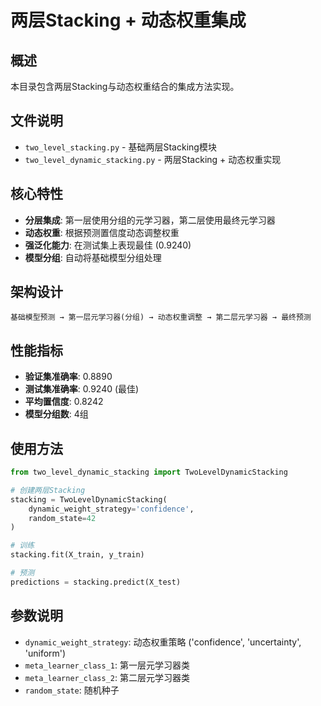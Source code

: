 # 两层Stacking + 动态权重集成

## 概述

本目录包含两层Stacking与动态权重结合的集成方法实现。

## 文件说明

- `two_level_stacking.py` - 基础两层Stacking模块
- `two_level_dynamic_stacking.py` - 两层Stacking + 动态权重实现

## 核心特性

- **分层集成**: 第一层使用分组的元学习器，第二层使用最终元学习器
- **动态权重**: 根据预测置信度动态调整权重
- **强泛化能力**: 在测试集上表现最佳 (0.9240)
- **模型分组**: 自动将基础模型分组处理

## 架构设计

```
基础模型预测 → 第一层元学习器(分组) → 动态权重调整 → 第二层元学习器 → 最终预测
```

## 性能指标

- **验证集准确率**: 0.8890
- **测试集准确率**: 0.9240 (最佳)
- **平均置信度**: 0.8242
- **模型分组数**: 4组

## 使用方法

```python
from two_level_dynamic_stacking import TwoLevelDynamicStacking

# 创建两层Stacking
stacking = TwoLevelDynamicStacking(
    dynamic_weight_strategy='confidence',
    random_state=42
)

# 训练
stacking.fit(X_train, y_train)

# 预测
predictions = stacking.predict(X_test)
```

## 参数说明

- `dynamic_weight_strategy`: 动态权重策略 ('confidence', 'uncertainty', 'uniform')
- `meta_learner_class_1`: 第一层元学习器类
- `meta_learner_class_2`: 第二层元学习器类
- `random_state`: 随机种子
